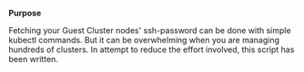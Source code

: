 **Purpose**


Fetching your Guest Cluster nodes' ssh-password can be done with simple kubectl commands. But it can be overwhelming when you are managing hundreds of clusters. In attempt to reduce the effort involved, this script has been written.
